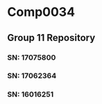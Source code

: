<h1>Comp0034</h1>
<h2>Group 11 Repository</h2>
<h3>SN: 17075800</h3>
<h3>SN: 17062364</h3>
<h3>SN: 16016251</h3>
